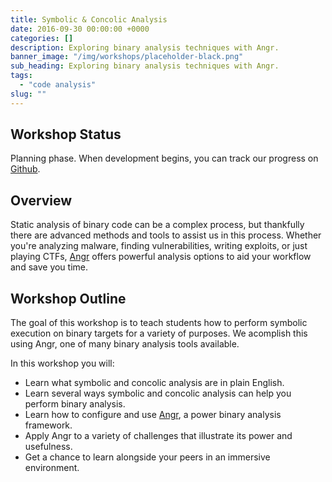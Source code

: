 ```yaml
---
title: Symbolic & Concolic Analysis
date: 2016-09-30 00:00:00 +0000
categories: []
description: Exploring binary analysis techniques with Angr.
banner_image: "/img/workshops/placeholder-black.png"
sub_heading: Exploring binary analysis techniques with Angr.
tags:
  - "code analysis"
slug: ""
---
```


## Workshop Status
Planning phase. When development begins, you can track our progress on [Github](https://github.com/HackingWithCODE).

## Overview

Static analysis of binary code can be a complex process, but thankfully there are advanced methods and tools to assist us in this process. Whether you're analyzing malware, finding vulnerabilities, writing exploits, or just playing CTFs, [Angr](http://angr.io/) offers powerful analysis options to aid your workflow and save you time.

## Workshop Outline

The goal of this workshop is to teach students how to perform symbolic execution on binary targets for a variety of purposes. We acomplish this using Angr, one of many binary analysis tools available.

In this workshop you will:

- Learn what symbolic and concolic analysis are in plain English.
- Learn several ways symbolic and concolic analysis can help you perform binary analysis.
- Learn how to configure and use [Angr](http://angr.io/), a power binary analysis framework.
- Apply Angr to a variety of challenges that illustrate its power and usefulness.
- Get a chance to learn alongside your peers in an immersive environment.
